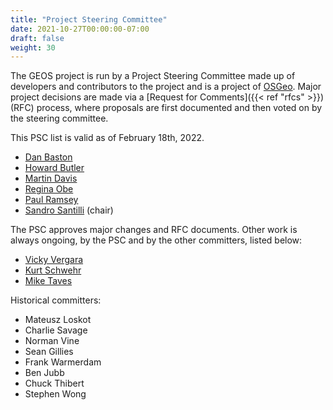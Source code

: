 ```yaml
---
title: "Project Steering Committee"
date: 2021-10-27T00:00:00-07:00
draft: false
weight: 30
---
```


The GEOS project is run by a Project Steering Committee made up of developers and contributors to the project and is a project of [OSGeo](https://www.osgeo.org/projects/geos/). Major project decisions are made via a [Request for Comments]({{< ref "rfcs" >}}) (RFC) process, where proposals are first documented and then voted on by the steering committee.

This PSC list is valid as of February 18th, 2022.

* [Dan Baston](https://github.com/dbaston)
* [Howard Butler](https://github.com/hobu)
* [Martin Davis](https://github.com/drjts)
* [Regina Obe](https://www.paragoncorporation.com)
* [Paul Ramsey](https://github.com/pramsey)
* [Sandro Santilli](https://strk.kbt.io) (chair)


The PSC approves major changes and RFC documents. Other work is always ongoing, by the PSC and by the other committers, listed below:

* [Vicky Vergara](https://github.com/cvvergara)
* [Kurt Schwehr](https://github.com/schwehr)
* [Mike Taves](https://github.com/mwtoews)

Historical committers:

* Mateusz Loskot
* Charlie Savage
* Norman Vine
* Sean Gillies
* Frank Warmerdam
* Ben Jubb
* Chuck Thibert
* Stephen Wong
